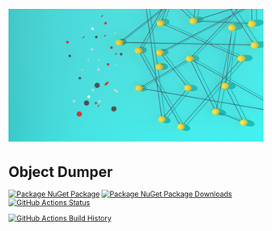![Banner](Banner.png)

# Object Dumper

[![Package NuGet Package](https://img.shields.io/nuget/v/ObjectDumper.svg)](https://www.nuget.org/packages/ObjectDumper/) [![Package NuGet Package Downloads](https://img.shields.io/nuget/dt/ObjectDumper)](https://www.nuget.org/packages/ObjectDumper) [![GitHub Actions Status](https://github.com/JeevanJames/ObjectDumper/workflows/Build/badge.svg?branch=main)](https://github.com/JeevanJames/ObjectDumper/actions)

[![GitHub Actions Build History](https://buildstats.info/github/chart/JeevanJames/ObjectDumper?branch=main&includeBuildsFromPullRequest=false)](https://github.com/JeevanJames/ObjectDumper/actions)

